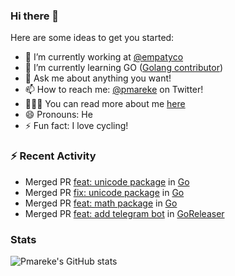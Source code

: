 ### Hi there 👋

Here are some ideas to get you started:

- 🔭 I’m currently working at [@empatyco](https://github.com/empathyco)
- 🌱 I’m currently learning GO ([Golang contributor](https://go-review.googlesource.com/q/owner:pedro.lopez.mareque%2540gmail.com))
- 💬 Ask me about anything you want!
- 📫 How to reach me: [@pmareke](twitter.com/pmareke) on Twitter!
- 👨🏽‍💻 You can read more about me [here](pmareke.com)
- 😄 Pronouns: He
- ⚡ Fun fact: I love cycling!

### :zap: Recent Activity

<!--START_SECTION:activity-->
- Merged PR [feat: unicode package](https://go-review.googlesource.com/c/go/+/353691) in [Go](https://github.com/golang/go)
- Merged PR [fix: unicode package](https://go-review.googlesource.com/c/go/+/354509) in [Go](https://github.com/golang/go)
- Merged PR [feat: math package](https://go-review.googlesource.com/c/go/+/353689) in [Go](https://github.com/golang/go)
- Merged PR [feat: add telegram bot](https://github.com/goreleaser/goreleaser/pull/2563) in [GoReleaser](https://github.com/goreleaser/goreleaser)
<!--END_SECTION:activity-->

### Stats
![Pmareke's GitHub stats](https://github-readme-stats.vercel.app/api?username=pmareke&theme=dark&show_icons=true) 
